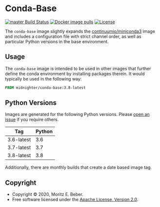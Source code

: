 # Conda-Base

[![master Build Status](https://travis-ci.org/Midnighter/conda-base.svg?branch=master)](https://travis-ci.org/Midnighter/conda-base)
[![Docker image pulls](https://img.shields.io/docker/pulls/midnighter/conda-base)](https://cloud.docker.com/repository/docker/midnighter/conda-base/)
[![License](https://img.shields.io/badge/license-Apache--2.0-blueviolet)](https://opensource.org/licenses/Apache-2.0)

The `conda-base` image slightly expands the
[continuumio/miniconda3](https://hub.docker.com/r/continuumio/miniconda3) image
and includes a configuration file with strict channel order, as well as
particular Python versions in the base environment.

## Usage

The `conda-base` image is intended to be used in other images that further define
the conda environment by installing packages therein. It would typically be
used in the following way:

```dockerfile
FROM midnighter/conda-base:3.8-latest
```

## Python Versions

Images are generated for the following Python versions. Please [open an
issue](https://github.com/Midnighter/conda-base/issues/new) if you require
others.

| Tag | Python |
| --- | ------ |
| 3.6-latest | 3.6 |
| 3.7-latest | 3.7 |
| 3.8-latest | 3.8 |

Additionally, there are monthly builds that create a date based image tag.

## Copyright

* Copyright © 2020, Moritz E. Beber.
* Free software licensed under the [Apache License, Version 2.0](LICENSE).
